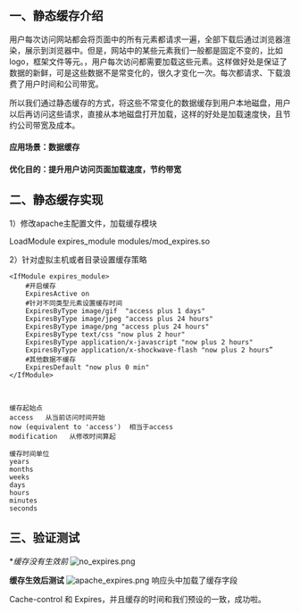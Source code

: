 ## 一、静态缓存介绍

用户每次访问网站都会将页面中的所有元素都请求一遍，全部下载后通过浏览器渲染，展示到浏览器中。但是，网站中的某些元素我们一般都是固定不变的，比如logo，框架文件等元。，用户每次访问都需要加载这些元素。这样做好处是保证了数据的新鲜，可是这些数据不是常变化的，很久才变化一次。每次都请求、下载浪费了用户时间和公司带宽。

所以我们通过静态缓存的方式，将这些不常变化的数据缓存到用户本地磁盘，用户以后再访问这些请求，直接从本地磁盘打开加载，这样的好处是加载速度快，且节约公司带宽及成本。

#### **应用场景：数据缓存**

#### **优化目的：提升用户访问页面加载速度，节约带宽**

## 二、静态缓存实现

1）修改apache主配置文件，加载缓存模块

LoadModule expires_module modules/mod_expires.so

2）针对虚拟主机或者目录设置缓存策略

```
<IfModule expires_module>
    #开启缓存
    ExpiresActive on
    #针对不同类型元素设置缓存时间
    ExpiresByType image/gif  "access plus 1 days"
    ExpiresByType image/jpeg "access plus 24 hours"
    ExpiresByType image/png "access plus 24 hours"
    ExpiresByType text/css "now plus 2 hour"
    ExpiresByType application/x-javascript "now plus 2 hours"
    ExpiresByType application/x-shockwave-flash "now plus 2 hours”
    #其他数据不缓存
    ExpiresDefault "now plus 0 min"
</IfModule>



缓存起始点
access   从当前访问时间开始
now (equivalent to 'access')  相当于access
modification   从修改时间算起

缓存时间单位
years
months
weeks
days
hours
minutes
seconds
```

## 三、验证测试

**缓存没有生效前*
![no_expires.png](https://www.zutuanxue.com:8000/static/media/images/2020/10/18/1603015493018.png)

**缓存生效后测试**
![apache_expires.png](https://www.zutuanxue.com:8000/static/media/images/2020/10/18/1603015511691.png)
响应头中加载了缓存字段

Cache-control 和 Expires，并且缓存的时间和我们预设的一致，成功啦。